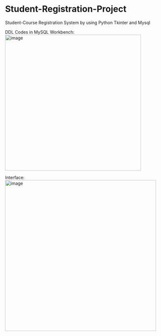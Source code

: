 # Student-Registration-Project
Student-Course Registration System by using Python Tkinter and Mysql

DDL Codes in MySQL Workbench:
<img width="444" alt="image" src="https://github.com/Aybuke211/Student-Registration-Project/assets/111422000/d9f3f6e5-a7c3-4986-ac7f-f11c82e451aa">

Interface: 
<img width="493" alt="image" src="https://github.com/Aybuke211/Student-Registration-Project/assets/111422000/c12033ad-e0a4-4e26-ac47-134281761d84">
